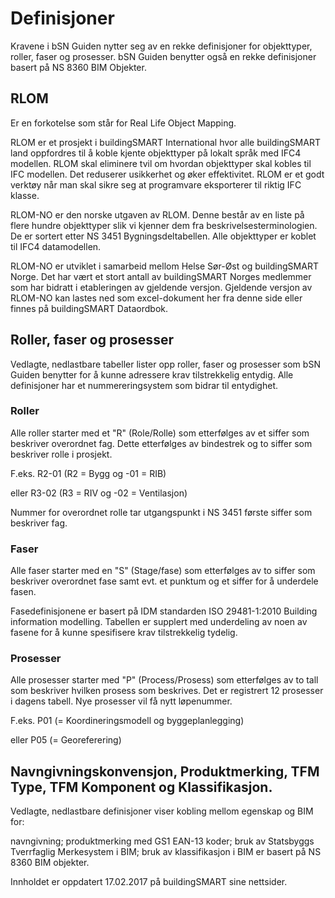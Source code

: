 # Definisjoner
Kravene i bSN Guiden nytter seg av en rekke definisjoner for objekttyper, roller, faser og prosesser. bSN Guiden benytter også en rekke definisjoner basert på NS 8360 BIM Objekter.

## RLOM
Er en forkotelse som står for Real Life Object Mapping.

RLOM er et prosjekt i buildingSMART International hvor alle buildingSMART land oppfordres til å koble kjente objekttyper på lokalt språk med IFC4 modellen. RLOM skal eliminere tvil om hvordan objekttyper skal kobles til IFC modellen. Det reduserer usikkerhet og øker effektivitet. RLOM er et godt verktøy når man skal sikre seg at programvare eksporterer til riktig IFC klasse.

RLOM-NO er den norske utgaven av RLOM. Denne består av en liste på flere hundre objekttyper slik vi kjenner dem fra beskrivelsesterminologien. De er sortert etter NS 3451 Bygningsdeltabellen. Alle objekttyper er koblet til IFC4 datamodellen.

RLOM-NO er utviklet i samarbeid mellom Helse Sør-Øst og buildingSMART Norge. Det har vært et stort antall av buildingSMART Norges medlemmer som har bidratt i etableringen av gjeldende versjon. Gjeldende versjon av RLOM-NO kan lastes ned som excel-dokument her fra denne side eller finnes på buildingSMART Dataordbok.

## Roller, faser og prosesser

Vedlagte, nedlastbare tabeller lister opp roller, faser og prosesser som bSN Guiden benytter for å kunne adressere krav tilstrekkelig entydig. Alle definisjoner har et nummereringsystem som bidrar til entydighet.

### Roller
Alle roller starter med et "R" (Role/Rolle) som etterfølges av et siffer som beskriver overordnet fag. Dette etterfølges av bindestrek og to siffer som beskriver rolle i prosjekt.

F.eks. R2-01 (R2 = Bygg og -01 = RIB)

eller R3-02 (R3 = RIV og -02 = Ventilasjon)

Nummer for overordnet rolle tar utgangspunkt i NS 3451 første siffer som beskriver fag.

### Faser
Alle faser starter med en "S" (Stage/fase) som etterfølges av to siffer som beskriver overordnet fase samt evt. et punktum og et siffer for å underdele fasen.

Fasedefinisjonene er basert på IDM standarden ISO 29481-1:2010 Building information modelling. Tabellen er supplert med underdeling av noen av fasene for å kunne spesifisere krav tilstrekkelig tydelig.

### Prosesser
Alle prosesser starter med "P" (Process/Prosess) som etterfølges av to tall som beskriver hvilken prosess som beskrives. Det er registrert 12 prosesser i dagens tabell. Nye prosesser vil få nytt løpenummer.

F.eks. P01 (= Koordineringsmodell og byggeplanlegging)

eller P05 (= Georeferering)

## Navngivningskonvensjon, Produktmerking, TFM Type, TFM Komponent og Klassifikasjon.

Vedlagte, nedlastbare definisjoner viser kobling mellom egenskap og BIM for:

navngivning;
produktmerking med GS1 EAN-13 koder;
bruk av Statsbyggs Tverrfaglig Merkesystem i BIM;
bruk av klassifikasjon i BIM er basert på NS 8360 BIM objekter.

Innholdet er oppdatert 17.02.2017 på buildingSMART sine nettsider. 
